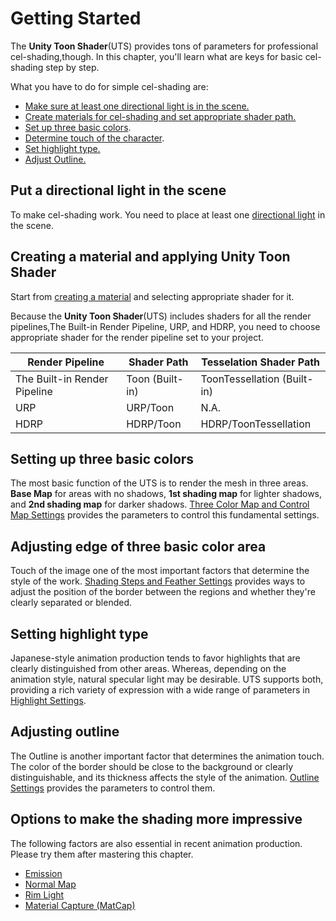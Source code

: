 # Getting Started

The **Unity Toon Shader**(UTS) provides tons of parameters for professional cel-shading,though. In this chapter, you'll learn what are keys for basic cel-shading step by step. 

What you have to do for simple cel-shading are:
* [Make sure at least one directional light is in the scene.](#put-a-directional-light-in-the-scene)
* [Create materials for cel-shading and set appropriate shader path.](#creating-a-material-and-applying-unity-toon-shader)
* [Set up three basic colors](#setting-up-three-basic-colors).
* [Determine touch of the character](#adjusting-edge-of-three-basic-color-area).
* [Set highlight type.](#setting-highlight-type)
* [Adjust Outline.](#adjusting-outline)


## Put a directional light in the scene
To make cel-shading work. You need to place at least one [directional light](https://docs.unity3d.com/2022.2/Documentation/Manual/Lighting.html) in the scene.

## Creating a material and applying Unity Toon Shader

Start from [creating a material](https://docs.unity3d.com/2022.2/Documentation/Manual/materials-introduction.html) and selecting appropriate shader for it. 

Because the **Unity Toon Shader**(UTS) includes shaders for all the render pipelines,The Built-in Render Pipeline, URP, and HDRP, you need to choose appropriate shader for the render pipeline set to your project.

| Render Pipeline | Shader Path | Tesselation Shader Path |
|----|----|----|
|The Built-in Render Pipeline | Toon (Built-in) | ToonTessellation (Built-in) |
|URP | URP/Toon | N.A. |
|HDRP | HDRP/Toon | HDRP/ToonTessellation


## Setting up three basic colors

The most basic function of the UTS is to render the mesh in three areas. **Base Map** for areas with no shadows, **1st shading map** for lighter shadows, and **2nd shading map** for darker shadows. [Three Color Map and Control Map Settings](Basic.md) provides the parameters to control this fundamental settings.

## Adjusting edge of three basic color area

Touch of the image one of the most important factors that determine the style of the work. [Shading Steps and Feather Settings](ShadingStepAndFeather.md) provides  ways to adjust the position of the border between the regions and whether they're clearly separated or blended.

## Setting highlight type

Japanese-style animation production tends to favor highlights that are clearly distinguished from other areas. Whereas, depending on the animation style, natural specular light may be desirable. UTS supports both, providing a rich variety of expression with a wide range of parameters in [Highlight Settings](Highlight.md).

## Adjusting outline
The Outline is another important factor that determines the animation touch. The color of the border should be close to the background or clearly distinguishable, and its thickness affects the style of the animation. [Outline Settings](Outline.md) provides the parameters to control them.

## Options to make the shading more impressive

The following factors are also essential in recent  animation production. Please try them after mastering this chapter.

* [Emission](Emission.md)
* [Normal Map](NormalMap.md)
* [Rim Light](Rimlight.md)
* [Material Capture (MatCap)](MatCap.md)

